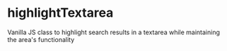 # highlightTextarea
Vanilla JS class to highlight search results in a textarea while maintaining the area's functionality

